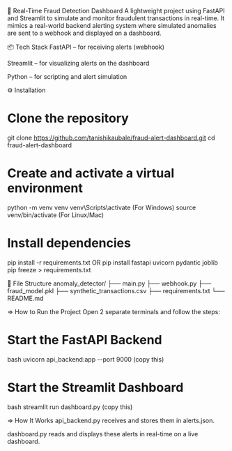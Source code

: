🚨 Real-Time Fraud Detection Dashboard
A lightweight project using FastAPI and Streamlit to simulate and monitor fraudulent transactions in real-time. It mimics a real-world backend alerting system where simulated anomalies are sent to a webhook and displayed on a dashboard.

📦 Tech Stack
FastAPI – for receiving alerts (webhook)

Streamlit – for visualizing alerts on the dashboard

Python – for scripting and alert simulation

⚙️ Installation
# Clone the repository
git clone https://github.com/tanishikaubale/fraud-alert-dashboard.git
cd fraud-alert-dashboard

# Create and activate a virtual environment
python -m venv venv
venv\Scripts\activate   (For Windows)
source venv/bin/activate   (For Linux/Mac)
# Install dependencies
pip install -r requirements.txt
 OR
pip install fastapi uvicorn pydantic joblib
pip freeze > requirements.txt


📂 File Structure
anomaly_detector/
├── main.py
├── webhook.py
├── fraud_model.pkl
├── synthetic_transactions.csv
├── requirements.txt
└── README.md


=> How to Run the Project
Open 2 separate terminals and follow the steps:
# Start the FastAPI Backend
bash
uvicorn api_backend:app --port 9000 (copy this)
# Start the Streamlit Dashboard
bash
streamlit run dashboard.py (copy this)


=> How It Works
api_backend.py receives and stores them in alerts.json.

dashboard.py reads and displays these alerts in real-time on a live dashboard.

